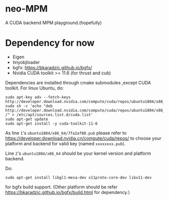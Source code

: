 # neo-MPM
A CUDA backend MPM playground.(hopefully)

# Dependency for now
  - Eigen 
  - tinyobjloader
  - bgfx: https://bkaradzic.github.io/bgfx/
  - Nvidia CUDA toolkit >= 11.6 (for thrust and cub)

Dependencies are installed through cmake submodules ,except CUDA toolkit.
For linux Ubuntu, do:
```
sudo apt-key adv --fetch-keys http://developer.download.nvidia.com/compute/cuda/repos/ubuntu1804/x86_64/7fa2af80.pub
sudo sh -c 'echo "deb http://developer.download.nvidia.com/compute/cuda/repos/ubuntu1804/x86_64 /" > /etc/apt/sources.list.d/cuda.list'
sudo apt-get update
sudo apt-get install -y cuda-toolkit-11-6
```
As line `1`'s `ubuntu1804/x86_64/7fa2af80.pub` please refer to https://developer.download.nvidia.cn/compute/cuda/repos/ to choose your platform and backend for valid key (named `xxxxxxxx.pub`).

Line `2`'s `ubuntu1804/x86_64` should be your kernel version and platform backend.
 
Do:
```
sudo apt-get install libgl1-mesa-dev x11proto-core-dev libx11-dev
```
for bgfx build support. (Other platform should be refer https://bkaradzic.github.io/bgfx/build.html for dependency.)
